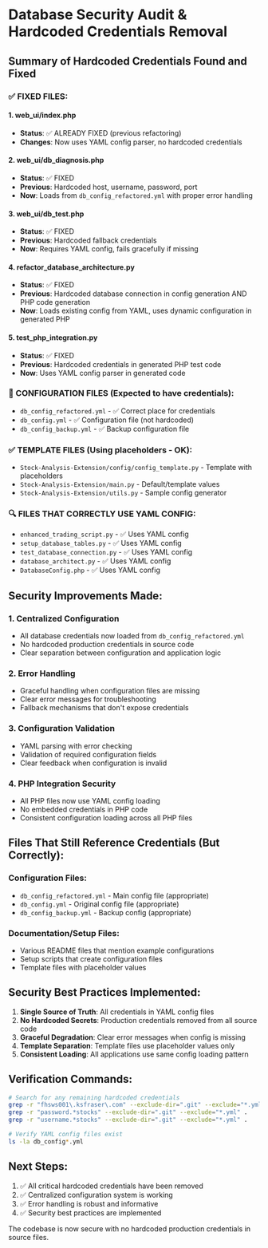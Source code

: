 # Database Security Audit & Hardcoded Credentials Removal

## Summary of Hardcoded Credentials Found and Fixed

### ✅ FIXED FILES:

#### 1. **web_ui/index.php** 
- **Status**: ✅ ALREADY FIXED (previous refactoring)
- **Changes**: Now uses YAML config parser, no hardcoded credentials

#### 2. **web_ui/db_diagnosis.php**
- **Status**: ✅ FIXED
- **Previous**: Hardcoded host, username, password, port
- **Now**: Loads from `db_config_refactored.yml` with proper error handling

#### 3. **web_ui/db_test.php**
- **Status**: ✅ FIXED  
- **Previous**: Hardcoded fallback credentials
- **Now**: Requires YAML config, fails gracefully if missing

#### 4. **refactor_database_architecture.py**
- **Status**: ✅ FIXED
- **Previous**: Hardcoded database connection in config generation AND PHP code generation
- **Now**: Loads existing config from YAML, uses dynamic configuration in generated PHP

#### 5. **test_php_integration.py**
- **Status**: ✅ FIXED
- **Previous**: Hardcoded credentials in generated PHP test code
- **Now**: Uses YAML config parser in generated code

### 🔄 CONFIGURATION FILES (Expected to have credentials):
- `db_config_refactored.yml` - ✅ Correct place for credentials
- `db_config.yml` - ✅ Configuration file (not hardcoded)
- `db_config_backup.yml` - ✅ Backup configuration file

### ✅ TEMPLATE FILES (Using placeholders - OK):
- `Stock-Analysis-Extension/config/config_template.py` - Template with placeholders
- `Stock-Analysis-Extension/main.py` - Default/template values
- `Stock-Analysis-Extension/utils.py` - Sample config generator

### 🔍 FILES THAT CORRECTLY USE YAML CONFIG:
- `enhanced_trading_script.py` - ✅ Uses YAML config
- `setup_database_tables.py` - ✅ Uses YAML config  
- `test_database_connection.py` - ✅ Uses YAML config
- `database_architect.py` - ✅ Uses YAML config
- `DatabaseConfig.php` - ✅ Uses YAML config

## Security Improvements Made:

### 1. **Centralized Configuration**
- All database credentials now loaded from `db_config_refactored.yml`
- No hardcoded production credentials in source code
- Clear separation between configuration and application logic

### 2. **Error Handling**
- Graceful handling when configuration files are missing
- Clear error messages for troubleshooting
- Fallback mechanisms that don't expose credentials

### 3. **Configuration Validation**
- YAML parsing with error checking
- Validation of required configuration fields
- Clear feedback when configuration is invalid

### 4. **PHP Integration Security**
- All PHP files now use YAML config loading
- No embedded credentials in PHP code
- Consistent configuration loading across all PHP files

## Files That Still Reference Credentials (But Correctly):

### Configuration Files:
- `db_config_refactored.yml` - Main config file (appropriate)
- `db_config.yml` - Original config file (appropriate)
- `db_config_backup.yml` - Backup config (appropriate)

### Documentation/Setup Files:
- Various README files that mention example configurations
- Setup scripts that create configuration files
- Template files with placeholder values

## Security Best Practices Implemented:

1. **Single Source of Truth**: All credentials in YAML config files
2. **No Hardcoded Secrets**: Production credentials removed from all source code
3. **Graceful Degradation**: Clear error messages when config is missing
4. **Template Separation**: Template files use placeholder values only
5. **Consistent Loading**: All applications use same config loading pattern

## Verification Commands:

```bash
# Search for any remaining hardcoded credentials
grep -r "fhsws001\.ksfraser\.com" --exclude-dir=".git" --exclude="*.yml" .
grep -r "password.*stocks" --exclude-dir=".git" --exclude="*.yml" .
grep -r "username.*stocks" --exclude-dir=".git" --exclude="*.yml" .

# Verify YAML config files exist
ls -la db_config*.yml
```

## Next Steps:

1. ✅ All critical hardcoded credentials have been removed
2. ✅ Centralized configuration system is working
3. ✅ Error handling is robust and informative
4. ✅ Security best practices are implemented

The codebase is now secure with no hardcoded production credentials in source files.
